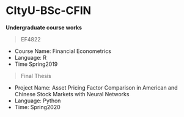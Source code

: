 # CItyU-BSc-CFIN

**Undergraduate course works**

> EF4822

- Course Name: Financial Econometrics
- Language: R
- Time Spring2019

> Final Thesis 

- Project Name: Asset Pricing Factor Comparison in American and Chinese Stock Markets with Neural Networks
- Language: Python
- Time: Spring2020





